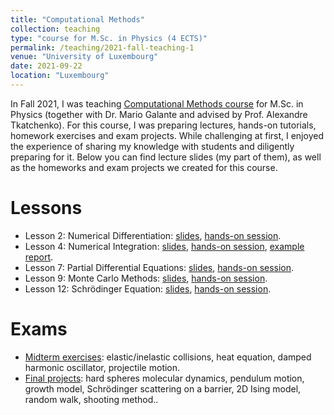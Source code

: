 ```yaml
---
title: "Computational Methods"
collection: teaching
type: "course for M.Sc. in Physics (4 ECTS)"
permalink: /teaching/2021-fall-teaching-1
venue: "University of Luxembourg"
date: 2021-09-22
location: "Luxembourg"
---
```


In Fall 2021, I was teaching [Computational Methods course](https://almaz-khabibrakhmanov.github.io/files/teaching/CompMethods/Computational_Methods_AY_21_22.pdf) for M.Sc. in Physics (together with Dr. Mario Galante and advised by Prof. Alexandre Tkatchenko). For this course, I was preparing lectures, hands-on tutorials, homework exercises and exam projects. While challenging at first, I enjoyed the experience of sharing my knowledge with students and diligently preparing for it. Below you can find lecture slides (my part of them), as well as the homeworks and exam projects we created for this course.

Lessons
======
* Lesson 2: Numerical Differentiation: [slides](https://almaz-khabibrakhmanov.github.io/files/teaching/CompMethods/Lesson2_Slides.pdf), [hands-on session](https://almaz-khabibrakhmanov.github.io/files/teaching/CompMethods/Lesson2_HandsOn.pdf).
* Lesson 4: Numerical Integration: [slides](https://almaz-khabibrakhmanov.github.io/files/teaching/CompMethods/Lesson4_Slides.pdf), [hands-on session](https://almaz-khabibrakhmanov.github.io/files/teaching/CompMethods/Lesson4_HandsOn.pdf), [example report](https://almaz-khabibrakhmanov.github.io/files/teaching/CompMethods/Lesson4_Example_Report.pdf).
* Lesson 7: Partial Differential Equations: [slides](https://almaz-khabibrakhmanov.github.io/files/teaching/CompMethods/Lesson7_Slides.pdf), [hands-on session](https://almaz-khabibrakhmanov.github.io/files/teaching/CompMethods/Lesson7_HandsOn.pdf).
* Lesson 9: Monte Carlo Methods: [slides](https://almaz-khabibrakhmanov.github.io/files/teaching/CompMethods/Lesson9_Slides.pdf), [hands-on session](https://almaz-khabibrakhmanov.github.io/files/teaching/CompMethods/Lesson9_HandsOn.pdf).
* Lesson 12: Schrödinger Equation: [slides](https://almaz-khabibrakhmanov.github.io/files/teaching/CompMethods/Lesson12_Slides.pdf), [hands-on session](https://almaz-khabibrakhmanov.github.io/files/teaching/CompMethods/Lesson12_HandsOn.pdf).


Exams
======
* [Midterm exercises](https://almaz-khabibrakhmanov.github.io/files/teaching/CompMethods/Midterm_Exercises.pdf): elastic/inelastic collisions, heat equation, damped harmonic oscillator, projectile motion.
* [Final projects](https://almaz-khabibrakhmanov.github.io/files/teaching/CompMethods/Final_Projects.pdf): hard spheres molecular dynamics, pendulum motion, growth model, Schrödinger scattering on a barrier, 2D Ising model, random walk, shooting method..


